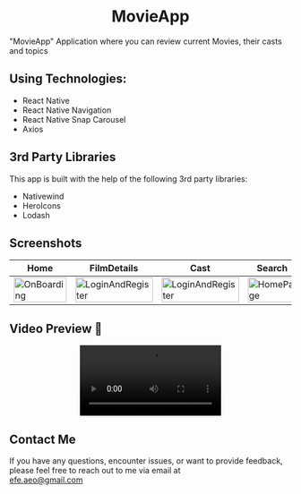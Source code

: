 <h1 align="center">
     MovieApp
</h1>



"MovieApp" Application where you can review current Movies, their casts and topics

## Using Technologies:
- React Native
- React Native Navigation
- React Native Snap Carousel
- Axios


## 3rd Party Libraries

This app is built with the help of the following 3rd party libraries:

- Nativewind
- HeroIcons
- Lodash
























## Screenshots

| Home | FilmDetails | Cast | Search |
| --- | --- | --- | --- |
| <img src="https://github.com/ozeerr/MovieApp/assets/137641188/eabe5254-463e-472e-bb4c-1c9b37cdd1fd" alt="OnBoarding" width="100%"/> | <img src="https://github.com/ozeerr/MovieApp/assets/137641188/83dedda3-a3ed-4c13-b649-bb405a80ae30" alt="LoginAndRegister" width="100%" /> | <img src="https://github.com/ozeerr/MovieApp/assets/137641188/fa950a99-786a-47e1-91cc-9d225c43a35d" alt="LoginAndRegister" width="100%"/> | <img src="https://github.com/ozeerr/MovieApp/assets/137641188/4fc1c27a-e000-4c8f-a47c-2b42ffbad43c" alt="HomePage" width="100%"/> |



## Video Preview 🎥                                                                      
<div align="center">
  <video src="https://github.com/ozeerr/MovieApp/assets/137641188/718eafdb-47e7-45af-824c-e9070f60781e" width="50%"/>
</div>

## Contact Me

If you have any questions, encounter issues, or want to provide feedback, please feel free to reach out to me via email at<br>
[efe.aeo@gmail.com](mailto:efe.aeo@gmail.com)<br>
